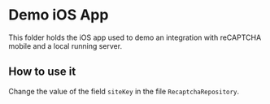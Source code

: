 # Demo iOS App

This folder holds the iOS app used to demo an integration with reCAPTCHA mobile
and a local running server.

## How to use it

Change the value of the field `siteKey` in the file `RecaptchaRepository`. 